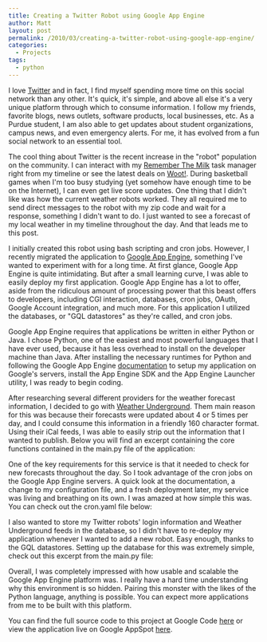 ```yaml
---
title: Creating a Twitter Robot using Google App Engine
author: Matt
layout: post
permalink: /2010/03/creating-a-twitter-robot-using-google-app-engine/
categories:
  - Projects
tags:
  - python
---
```


I love [Twitter][1] and in fact, I find myself spending more time on this social network than any other. It's quick, it's simple, and above all else it's a very unique platform through which to consume information. I follow my friends, favorite blogs, news outlets, software products, local businesses, etc. As a Purdue student, I am also able to get updates about student organizations, campus news, and even emergency alerts. For me, it has evolved from a fun social network to an essential tool.

 [1]: http://www.twitter.com/

The cool thing about Twitter is the recent increase in the "robot" population on the community. I can interact with my [Remember The Milk][2] task manager right from my timeline or see the latest deals on [Woot!][3]. During basketball games when I'm too busy studying (yet somehow have enough time to be on the Internet), I can even get live score updates. One thing that I didn't like was how the current weather robots worked. They all required me to send direct messages to the robot with my zip code and wait for a response, something I didn't want to do. I just wanted to see a forecast of my local weather in my timeline throughout the day. And that leads me to this post.

 [2]: http://www.rememberthemilk.com/
 [3]: http://www.woot.com/

I initially created this robot using bash scripting and cron jobs. However, I recently migrated the application to [Google App Engine][4], something I've wanted to experiment with for a long time. At first glance, Google App Engine is quite intimidating. But after a small learning curve, I was able to easily deploy my first application. Google App Engine has a lot to offer, aside from the ridiculous amount of processing power that this beast offers to developers, including CGI interaction, databases, cron jobs, OAuth, Google Account integration, and much more. For this application I utilized the databases, or "GQL datastores" as they're called, and cron jobs.

 [4]: http://appengine.google.com/

Google App Engine requires that applications be written in either Python or Java. I chose Python, one of the easiest and most powerful languages that I have ever used, because it has less overhead to install on the developer machine than Java. After installing the necessary runtimes for Python and following the Google App Engine [documentation][5] to setup my application on Google's servers, install the App Engine SDK and the App Engine Launcher utility, I was ready to begin coding.

 [5]: http://code.google.com/appengine/docs/python/overview.html

After researching several different providers for the weather forecast information, I decided to go with [Weather Underground][6]. Them main reason for this was because their forecasts were updated about 4 or 5 times per day, and I could consume this information in a friendly 160 character format. Using their iCal feeds, I was able to easily strip out the information that I wanted to publish. Below you will find an excerpt containing the core functions contained in the main.py file of the application:

 [6]: http://www.wunderground.com/



One of the key requirements for this service is that it needed to check for new forecasts throughout the day. So I took advantage of the cron jobs on the Google App Engine servers. A quick look at the documentation, a change to my configuration file, and a fresh deployment later, my service was living and breathing on its own. I was amazed at how simple this was. You can check out the cron.yaml file below:



I also wanted to store my Twitter robots' login information and Weather Underground feeds in the database, so I didn't have to re-deploy my application whenever I wanted to add a new robot. Easy enough, thanks to the GQL datastores. Setting up the database for this was extremely simple, check out this excerpt from the main.py file:



Overall, I was completely impressed with how usable and scalable the Google App Engine platform was. I really have a hard time understanding why this environment is so hidden. Pairing this monster with the likes of the Python language, anything is possible. You can expect more applications from me to be built with this platform.

You can find the full source code to this project at Google Code [here][7] or view the application live on Google AppSpot [here][8].

 [7]: http://code.google.com/p/tweatherbot
 [8]: http://tweatherbot.appspot.com/